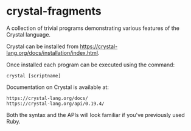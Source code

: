 # crystal-fragments
A collection of trivial programs demonstrating various features of the Crystal language.

Crystal can be installed from https://crystal-lang.org/docs/installation/index.html.

Once installed each program can be executed using the command:

	crystal [scriptname]

Documentation on Crystal is available at:

	https://crystal-lang.org/docs/
	https://crystal-lang.org/api/0.19.4/

Both the syntax and the APIs will look familiar if you've previously used Ruby.